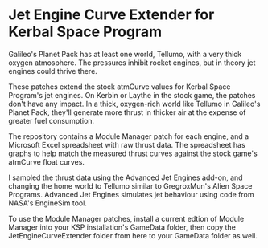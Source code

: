 # Jet Engine Curve Extender for Kerbal Space Program
Galileo's Planet Pack has at least one world, Tellumo, with a very thick oxygen atmosphere. The pressures inhibit rocket engines, but in theory jet engines could thrive there.

These patches extend the stock atmCurve values for Kerbal Space Program's jet engines. On Kerbin or Laythe in the stock game, the patches don't have any impact. In a thick, oxygen-rich world like Tellumo in Galileo's Planet Pack, they'll generate more thrust in thicker air at the expense of greater fuel consumption.

The repository contains a Module Manager patch for each engine, and a Microsoft Excel spreadsheet with raw thrust data. The spreadsheet has graphs to help match the measured thrust curves against the stock game's atmCurve float curves.

I sampled the thrust data using the Advanced Jet Engines add-on, and changing the home world to Tellumo similar to GregroxMun's Alien Space Programs. Advanced Jet Engines simulates jet behaviour using code from NASA's EngineSim tool.

To use the Module Manager patches, install a current edtion of Module Manager into your KSP installation's GameData folder, then copy the JetEngineCurveExtender folder from here to your GameData folder as well.
